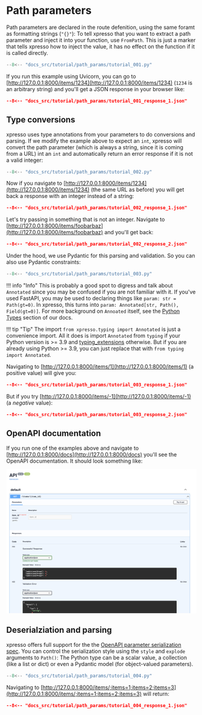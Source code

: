# Path parameters

Path parameters are declared in the route defenition, using the same foramt as formatting strings (`"{}"`):
To tell xpresso that you want to extract a path parameter and inject it into your function, use `FromPath`.
This is just a marker that tells xpresso how to inject the value, it has no effect on the function if it is called directly.

```python
--8<-- "docs_src/tutorial/path_params/tutorial_001.py"
```

If you run this example using Uvicorn, you can go to [http://127.0.0.1:8000/items/1234](http://127.0.0.1:8000/items/1234) (`1234` is an arbitrary string) and you'll get a JSON response in your browser like:

```json
--8<-- "docs_src/tutorial/path_params/tutorial_001_response_1.json"
```

## Type conversions

xpresso uses type annotations from your parameters to do conversions and parsing.
If we modify the example above to expect an `int`, xpresso will convert the path parameter (which is always a string, since it is coming from a URL) int an `int` and automatically return an error response if it is not a valid integer:

```python
--8<-- "docs_src/tutorial/path_params/tutorial_002.py"
```

Now if you navigate to [http://127.0.0.1:8000/items/1234](http://127.0.0.1:8000/items/1234) (the same URL as before) you will get back a response with an integer instead of a string:

```json
--8<-- "docs_src/tutorial/path_params/tutorial_002_response_1.json"
```

Let's try passing in something that is not an integer. Navigate to [http://127.0.0.1:8000/items/foobarbaz](http://127.0.0.1:8000/items/foobarbaz) and you'll get back:

```json
--8<-- "docs_src/tutorial/path_params/tutorial_002_response_2.json"
```

Under the hood, we use Pydantic for this parsing and validation.
So you can also use Pydantic constraints:

```python
--8<-- "docs_src/tutorial/path_params/tutorial_003.py"
```

!!! info "Info"
    This is probably a good spot to digress and talk about `Annotated` since you may be confused if you are not familiar with it.
    If you've used FastAPI, you may be used to declaring things like `param: str = Path(gt=0)`.
    In xpresso, this turns into `param: Annotated[str, Path(), Field(gt=0)]`.
    For more background on `Annoated` itself, see the [Python Types] section of our docs.

!!! tip "Tip"
    The import `from xpresso.typing import Annotated` is just a convenience import.
    All it does is import `Annotated` from `typing` if your Python version is >= 3.9 and [typing_extensions] otherwise.
    But if you are already using Python >= 3.9, you can just replace that with `from typing import Annotated`.

Navigating to [http://127.0.0.1:8000/items/1](http://127.0.0.1:8000/items/1) (a positive value) will give you:

```json
--8<-- "docs_src/tutorial/path_params/tutorial_003_response_1.json"
```

But if you try [http://127.0.0.1:8000/items/-1](http://127.0.0.1:8000/items/-1) (a _negative_ value):

```json
--8<-- "docs_src/tutorial/path_params/tutorial_003_response_2.json"
```

## OpenAPI documentation

If you run one of the examples above and navigate to [http://127.0.0.1:8000/docs](http://127.0.0.1:8000/docs) you'll see the OpenAPI documentation.
It should look something like:

![Swagger UI](path_params_001.png)

## Deserialziation and parsing

xpresso offers full support for the the [OpenAPI parameter serialization spec].
You can control the serialization style using the `style` and `explode` arguments to `Path()`:
The Python type can be a scalar value, a collection (like a list or dict) or even a Pydantic model (for object-valued parameters).

```python
--8<-- "docs_src/tutorial/path_params/tutorial_004.py"
```

Navigating to [http://127.0.0.1:8000/items/;items=1;items=2;items=3](http://127.0.0.1:8000/items/;items=1;items=2;items=3) will return:

```json
--8<-- "docs_src/tutorial/path_params/tutorial_004_response_1.json"
```

[Python Types]: ../types.md
[typing_extensions]: https://pypi.org/project/typing-extensions/
[OpenAPI parameter serialization spec]: https://swagger.io/docs/specification/serialization/
